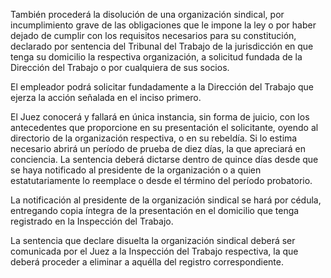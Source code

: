 También procederá la disolución de una organización sindical, por incumplimiento grave de las obligaciones que le impone la ley o por haber dejado de cumplir con los requisitos necesarios para su constitución, declarado por sentencia del Tribunal del Trabajo de la jurisdicción en que tenga su domicilio la respectiva organización, a solicitud fundada de la Dirección del Trabajo o por cualquiera de sus socios.

El empleador podrá solicitar fundadamente a la Dirección del Trabajo que ejerza la acción señalada en el inciso primero.

El Juez conocerá y fallará en única instancia, sin forma de juicio, con los antecedentes que proporcione en su presentación el solicitante, oyendo al directorio de la organización respectiva, o en su rebeldía. Si lo estima necesario abrirá un período de prueba de diez días, la que apreciará en conciencia. La sentencia deberá dictarse dentro de quince días desde que se haya notificado al presidente de la organización o a quien estatutariamente lo reemplace o desde el término del período probatorio.

La notificación al presidente de la organización sindical se hará por cédula, entregando copia íntegra de la presentación en el domicilio que tenga registrado en la Inspección del Trabajo.

La sentencia que declare disuelta la organización sindical deberá ser comunicada por el Juez a la Inspección del Trabajo respectiva, la que deberá proceder a eliminar a aquélla del registro correspondiente.